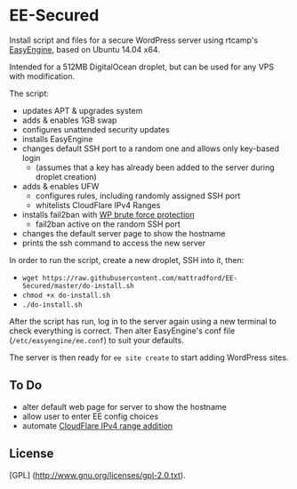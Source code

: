 EE-Secured
==========

Install script and files for a secure WordPress server using rtcamp's [EasyEngine](https://github.com/rtCamp/easyengine/), based on Ubuntu 14.04 x64.

Intended for a 512MB DigitalOcean droplet, but can be used for any VPS with modification.

The script:

* updates APT & upgrades system
* adds & enables 1GB swap
* configures unattended security updates
* installs EasyEngine
* changes default SSH port to a random one and allows only key-based login
  * (assumes that a key has already been added to the server during droplet creation)
* adds & enables UFW
  * configures rules, including randomly assigned SSH port
  * whitelists CloudFlare IPv4 Ranges
* installs fail2ban with [WP brute force protection](http://abdussamad.com/archives/616-Stop-Brute-Force-WordPress-Login-Attempts-with-Fail2Ban.html)
  * fail2ban active on the random SSH port
* changes the default server page to show the hostname
* prints the ssh command to access the new server

In order to run the script, create a new droplet, SSH into it, then:

* `wget https://raw.githubusercontent.com/mattradford/EE-Secured/master/do-install.sh`
* `chmod +x do-install.sh`
* `./do-install.sh`

After the script has run, log in to the server again using a new terminal to check everything is correct. Then alter EasyEngine's conf file (`/etc/easyengine/ee.conf`) to suit your defaults.

The server is then ready for `ee site create` to start adding WordPress sites.

## To Do
* alter default web page for server to show the hostname
* allow user to enter EE config choices
* automate [CloudFlare IPv4 range addition](https://www.cloudflare.com/ips-v4)

## License

[GPL] (http://www.gnu.org/licenses/gpl-2.0.txt).